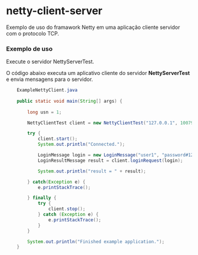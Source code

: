 # netty-client-server

Exemplo de uso do framawork Netty em uma aplicação cliente servidor com o protocolo TCP.


### Exemplo de uso

Execute o servidor NettyServerTest.<br>

O código abaixo executa um aplicativo cliente do servidor **NettyServerTest** e envia mensagens para o servidor.<br>


```java
    ExampleNettyClient.java
    
    public static void main(String[] args) {
        
        long usn = 1;

        NettyClientTest client = new NettyClientTest("127.0.0.1", 10079);

        try {
            client.start();
            System.out.println("Connected.");

            LoginMessage login = new LoginMessage("user1", "password#123", usn);
            LoginResultMessage result = client.loginRequest(login);

            System.out.println("result = " + result);

        } catch(Exception e) {
            e.printStackTrace();

        } finally {
            try {
                client.stop();
            } catch (Exception e) {
                e.printStackTrace();
            }
        }

        System.out.println("Finished example application.");
    }
```
